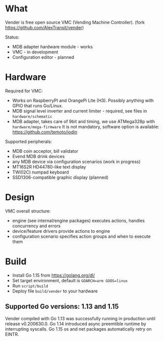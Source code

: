 # What
Vender is free open source VMC (Vending Machine Controller). (fork https://github.com/AlexTransit/vender)

Status:
- MDB adapter hardware module - works
- VMC - in development
- Configuration editor - planned


# Hardware

Required for VMC:
- Works on RaspberryPI and OrangePi Lite (H3). Possibly anything with GPIO that runs Go/Linux.
- MDB signal level inverter and current limiter - required, see files in `hardware/schematic`
- MDB adapter, takes care of 9bit and timing, we use ATMega328p with `hardware/mega-firmware` It is not mandatory, software option is available: https://github.com/temoto/iodin

Supported peripherals:
- MDB coin acceptor, bill validator
- Evend MDB drink devices
- any MDB device via configuration scenarios (work in progress)
- MT16S2R HD44780-like text display
- TWI(I2C) numpad keyboard
- SSD1306-compatible graphic display (planned)


# Design

VMC overall structure:
- engine (see internal/engine packages) executes actions, handles concurrency and errors
- device/feature drivers provide actions to engine
- configuration scenario specifies action groups and when to execute them


# Build

- Install Go 1.15 from https://golang.org/dl/
- Set target environment, default is `GOARCH=arm GOOS=linux`
- Run `script/build`
- Deploy file `build/vender` to your hardware

## Supported Go versions: 1.13 and 1.15

Vender compiled with Go 1.13 was successfully running in production until release v0.200630.0.
Go 1.14 introduced async preemtible runtime by interrupting syscalls. Go 1.15 os and net packages automatically retry on EINTR.

